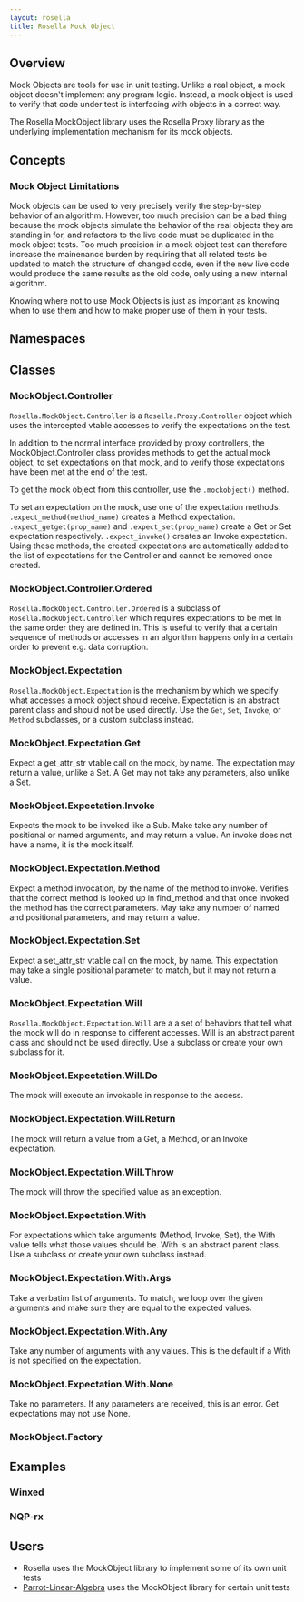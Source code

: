 ```yaml
---
layout: rosella
title: Rosella Mock Object
---
```


## Overview

Mock Objects are tools for use in unit testing. Unlike a real object, a
mock object doesn't implement any program logic. Instead, a mock object is
used to verify that code under test is interfacing with objects in a correct
way.

The Rosella MockObject library uses the Rosella Proxy library as the
underlying implementation mechanism for its mock objects.

## Concepts

### Mock Object Limitations

Mock objects can be used to very precisely verify the step-by-step behavior
of an algorithm. However, too much precision can be a bad thing because the
mock objects simulate the behavior of the real objects they are standing in
for, and refactors to the live code must be duplicated in the mock object
tests. Too much precision in a mock object test can therefore increase the
mainenance burden by requiring that all related tests be updated to match
the structure of changed code, even if the new live code would produce the
same results as the old code, only using a new internal algorithm.

Knowing where not to use Mock Objects is just as important as knowing when
to use them and how to make proper use of them in your tests.

## Namespaces

## Classes

### MockObject.Controller

`Rosella.MockObject.Controller` is a `Rosella.Proxy.Controller` object which
uses the intercepted vtable accesses to verify the expectations on the test.

In addition to the normal interface provided by proxy controllers, the
MockObject.Controller class provides methods to get the actual mock object,
to set expectations on that mock, and to verify those expectations have been
met at the end of the test.

To get the mock object from this controller, use the `.mockobject()` method.

To set an expectation on the mock, use one of the expectation methods.
`.expect_method(method_name)` creates a Method expectation.
`.expect_getget(prop_name)` and `.expect_set(prop_name)` create a Get or Set
expectation respectively. `.expect_invoke()` creates an Invoke expectation.
Using these methods, the created expectations are automatically added to the
list of expectations for the Controller and cannot be removed once created.

### MockObject.Controller.Ordered

`Rosella.MockObject.Controller.Ordered` is a subclass of
`Rosella.MockObject.Controller` which requires expectations to be met in the
same order they are defined in. This is useful to verify that a certain
sequence of methods or accesses in an algorithm happens only in a certain
order to prevent e.g. data corruption.

### MockObject.Expectation

`Rosella.MockObject.Expectation` is the mechanism by which we specify what
accesses a mock object should receive. Expectation is an abstract parent
class and should not be used directly. Use the `Get`, `Set`, `Invoke`, or
`Method` subclasses, or a custom subclass instead.

### MockObject.Expectation.Get

Expect a get_attr_str vtable call on the mock, by name. The expectation may
return a value, unlike a Set. A Get may not take any parameters, also
unlike a Set.

### MockObject.Expectation.Invoke

Expects the mock to be invoked like a Sub. Make take any number of positional
or named arguments, and may return a value. An invoke does not have a name, it
is the mock itself.

### MockObject.Expectation.Method

Expect a method invocation, by the name of the method to invoke. Verifies
that the correct method is looked up in find_method and that once invoked the
method has the correct parameters. May take any number of named and positional
parameters, and may return a value.

### MockObject.Expectation.Set

Expect a set_attr_str vtable call on the mock, by name. This expectation may
take a single positional parameter to match, but it may not return a value.

### MockObject.Expectation.Will

`Rosella.MockObject.Expectation.Will` are a a set of behaviors that tell what
the mock will do in response to different accesses. Will is an abstract parent
class and should not be used directly. Use a subclass or create your own
subclass for it.

### MockObject.Expectation.Will.Do

The mock will execute an invokable in response to the access.

### MockObject.Expectation.Will.Return

The mock will return a value from a Get, a Method, or an Invoke expectation.

### MockObject.Expectation.Will.Throw

The mock will throw the specified value as an exception.

### MockObject.Expectation.With

For expectations which take arguments (Method, Invoke, Set), the With value
tells what those values should be. With is an abstract parent class. Use a
subclass or create your own subclass instead.

### MockObject.Expectation.With.Args

Take a verbatim list of arguments. To match, we loop over the given arguments
and make sure they are equal to the expected values.

### MockObject.Expectation.With.Any

Take any number of arguments with any values. This is the default if a With
is not specified on the expectation.

### MockObject.Expectation.With.None

Take no parameters. If any parameters are received, this is an error. Get
expectations may not use None.

### MockObject.Factory

## Examples

### Winxed

### NQP-rx

## Users

* Rosella uses the MockObject library to implement some of its own unit tests
* [Parrot-Linear-Algebra](http://github.com/Whiteknight/parrot-linear-algebra)
uses the MockObject library for certain unit tests
